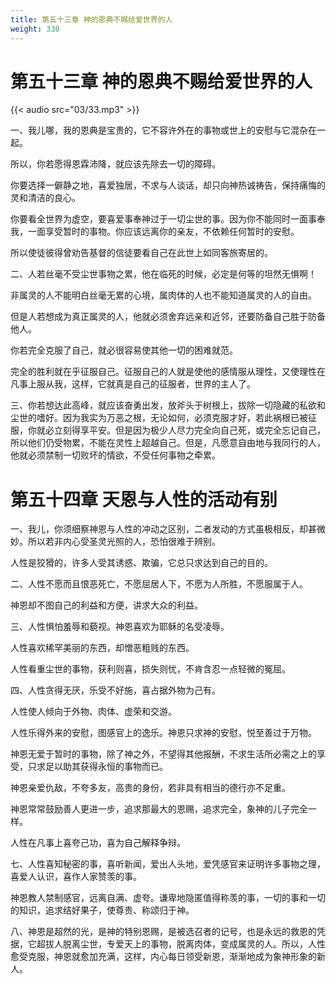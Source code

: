 ```yaml
---
title: 第五十三章 神的恩典不赐给爱世界的人
weight: 330
---
```


# 第五十三章 神的恩典不赐给爱世界的人

{{< audio src="03/33.mp3" >}}

一、我儿哪，我的恩典是宝贵的，它不容许外在的事物或世上的安慰与它混杂在一起。

所以，你若愿得恩霖沛降，就应该先除去一切的障碍。

你要选择一僻静之地，喜爱独居，不求与人谈话，却只向神热诚祷告，保持痛悔的灵和清洁的良心。

你要看全世界为虚空，要喜爱事奉神过于一切尘世的事。因为你不能同时一面事奉我，一面享受暂时的事物。你应该远离你的亲友，不依赖任何暂时的安慰。

所以使徒彼得曾劝告基督的信徒要看自己在此世上如同客旅寄居的。

二、人若丝毫不受尘世事物之累，他在临死的时候，必定是何等的坦然无惧啊！

非属灵的人不能明白丝毫无累的心境，属肉体的人也不能知道属灵的人的自由。

但是人若想成为真正属灵的人，他就必须舍弃远亲和近邻，还要防备自己胜于防备他人。

你若完全克服了自己，就必很容易使其他一切的困难就范。

完全的胜利就在乎征服自己。征服自己的人就是使他的感情服从理性，又使理性在凡事上服从我，这样，它就真是自己的征服者，世界的主人了。

三、你若想达此高峰，就应该奋勇出发，放斧头于树根上，拔除一切隐藏的私欲和尘世的嗜好。因为我实为万恶之根，无论如何，必须克服才好，若此祸根已被征服，你就必立刻得享平安。但是因为极少人尽力完全向自己死，或完全忘记自己，所以他们仍受物累，不能在灵性上超越自己。但是，凡愿意自由地与我同行的人，他就必须禁制一切败坏的情欲，不受任何事物之牵累。

# 第五十四章 天恩与人性的活动有别

一、我儿，你须细察神恩与人性的冲动之区别，二者发动的方式虽极相反，却甚微妙。所以若非内心受圣灵光照的人，恐怕很难于辨别。

人性是狡猾的，许多人受其诱惑、欺骗，它总只求达到自己的目的。

二、人性不愿而且恨恶死亡，不愿屈居人下，不愿为人所胜，不愿服属于人。

神恩却不图自己的利益和方便，讲求大众的利益。

三、人性惧怕羞辱和藐视。神恩喜欢为耶稣的名受凌辱。

人性喜欢稀罕美丽的东西，却憎恶粗贱的东西。

人性看重尘世的事物，获利则喜，损失则忧，不肯含忍一点轻微的冤屈。

四、人性贪得无厌，乐受不好施，喜占据外物为己有。

人性使人倾向于外物、肉体、虚荣和交游。

人性乐得外来的安慰，图感官上的逸乐。神恩只求神的安慰，悦至善过于万物。

神恩无爱于暂时的事物，除了神之外，不望得其他报酬，不求生活所必需之上的享受，只求足以助其获得永恒的事物而已。

神恩亲爱仇敌，不夸多友，高贵的身份，若非具有相当的德行亦不足重。

神恩常常鼓励善人更进一步，追求那最大的恩赐，追求完全，象神的儿子完全一样。

人性在凡事上喜夸己功，喜为自己解释争辩。

七、人性喜知秘密的事，喜听新闻，爱出人头地，爱凭感官来证明许多事物之理，喜爱人认识，喜作人家赞羡的事。

神恩教人禁制感官，远离自满、虚夸。谦卑地隐匿值得称羡的事，一切的事和一切的知识，追求结好果子，使尊贵、称颂归于神。

八、神恩是超然的光，是神的特别恩赐，是被选召者的记号，也是永远的救恩的凭据，它超拔人脱离尘世，专爱天上的事物，脱离肉体，变成属灵的人。所以，人性愈受克服，神恩就愈加充满，这样，内心每日领受新恩，渐渐地成为象神形象的新人。
